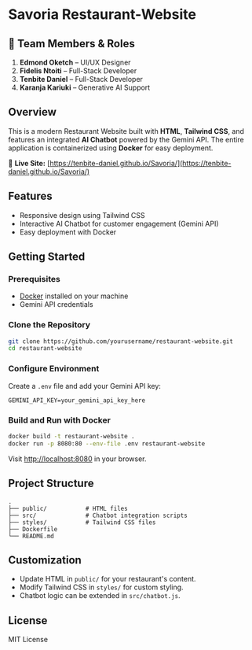 # Savoria Restaurant-Website

## 👥 Team Members & Roles

1. **Edmond Oketch** – UI/UX Designer
2. **Fidelis Ntoiti** – Full-Stack Developer
3. **Tenbite Daniel** – Full-Stack Developer
4. **Karanja Kariuki** – Generative AI Support

## Overview

This is a modern Restaurant Website built with **HTML**, **Tailwind CSS**, and features an integrated **AI Chatbot** powered by the Gemini API. The entire application is containerized using **Docker** for easy deployment.

🔗 **Live Site:** [https://tenbite-daniel.github.io/Savoria/](https://tenbite-daniel.github.io/Savoria/)

## Features

- Responsive design using Tailwind CSS
- Interactive AI Chatbot for customer engagement (Gemini API)
- Easy deployment with Docker

## Getting Started

### Prerequisites

- [Docker](https://www.docker.com/get-started) installed on your machine
- Gemini API credentials

### Clone the Repository

```bash
git clone https://github.com/yourusername/restaurant-website.git
cd restaurant-website
```

### Configure Environment

Create a `.env` file and add your Gemini API key:

```env
GEMINI_API_KEY=your_gemini_api_key_here
```

### Build and Run with Docker

```bash
docker build -t restaurant-website .
docker run -p 8080:80 --env-file .env restaurant-website
```

Visit [http://localhost:8080](http://localhost:8080) in your browser.

## Project Structure

```
.
├── public/           # HTML files
├── src/              # Chatbot integration scripts
├── styles/           # Tailwind CSS files
├── Dockerfile
└── README.md
```

## Customization

- Update HTML in `public/` for your restaurant's content.
- Modify Tailwind CSS in `styles/` for custom styling.
- Chatbot logic can be extended in `src/chatbot.js`.

## License

MIT License
